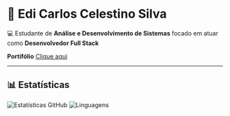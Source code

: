 # 🚀 Edi Carlos Celestino Silva

💻 Estudante de **Análise e Desenvolvimento de Sistemas** focado em atuar como **Desenvolvedor Full Stack** 

**Portifólio** [Clique aqui](https://ediicarllos.github.io/portifoliov1)

---

## 📊 Estatísticas
![Estatísticas GitHub](https://github-readme-stats.vercel.app/api?username=ediicarllos&show_icons=true&theme=tokyonight)  ![Linguagens](https://github-readme-stats.vercel.app/api/top-langs/?username=ediicarllos&layout=compact&theme=tokyonight)  
